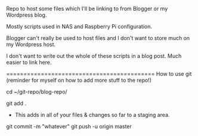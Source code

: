 Repo to host some files which I'll be linking to from Blogger or my Wordpress blog.

Mostly scripts used in NAS and Raspberry Pi configuration.

Blogger can't really be used to host files and I don't want to store much on my Wordpress host. 

I don't want to write out the whole of these scripts in a blog post. Much easier to link here.


===========================================
How to use git (reminder for myself on how to add more stuff to the repo!)

cd ~/git-repo/blog-repo/

git add .
- This adds in all of your files & changes so far to a staging area.

git commit -m "whatever"
git push -u origin master


